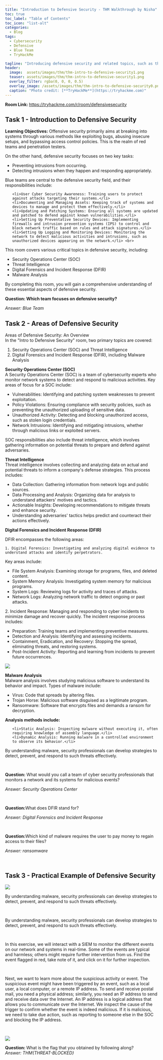 ```yaml
---
title: "Introduction to Defensive Security - THM Walkthrough by Nisha"
toc: true
toc_label: "Table of Contents"
toc_icon: "list-alt"
categories:
  - Blog
tags:
  - Cybersecurity
  - Defensive
  - Blue Team
  - TryHackMe

tagline: "Introducing defensive security and related topics, such as threat intelligence, SOC, DFIR, and SIEM."
header:
  image:  assets/images/thm/thm-intro-to-defensive-security1.png
  teaser: assets/images/thm/thm-intro-to-defensive-security1.png
  overlay_filter: rgba(0, 0, 0, 0.5)
  overlay_image: /assets/images/thm/thm-intro-to-defensive-security0.png
  caption: "Photo credit: [**TryHackMe**](https://tryhackme.com)"
---
```


<strong> Room Link: </strong> <a href="https://tryhackme.com/r/room/defensivesecurity">https://tryhackme.com/r/room/defensivesecurity</a>

## Task 1 - Introduction to Defensive Security

<strong> Learning Objectives: </strong>
Offensive security primarily aims at breaking into systems through various methods like exploiting bugs, abusing insecure setups, and bypassing access control policies. This is the realm of red teams and penetration testers.

On the other hand, defensive security focuses on two key tasks:
<ul>
    <li>Preventing intrusions from occurring.</li>
    <li>Detecting intrusions when they happen and responding appropriately.</li>
</ul>

<p>

Blue teams are central to the defensive security field, and their responsibilities include:

<ul>

    <li>User Cyber Security Awareness: Training users to protect against attacks targeting their systems.</li>
    <li>Documenting and Managing Assets: Keeping track of systems and devices to manage and protect them effectively.</li>
    <li>Updating and Patching Systems: Ensuring all systems are updated and patched to defend against known vulnerabilities.</li>
    <li>Setting Up Preventative Security Devices: Implementing firewalls and intrusion prevention systems (IPS) to control and block network traffic based on rules and attack signatures.</li>
    <li>Setting Up Logging and Monitoring Devices: Monitoring the network to detect malicious activities and intrusions, such as unauthorized devices appearing on the network.</li> <br>
</ul>

This room covers various critical topics in defensive security, including:

<ul>
    <li> Security Operations Center (SOC)</li>
    <li> Threat Intelligence</li>
    <li> Digital Forensics and Incident Response (DFIR)</li>
    <li> Malware Analysis</li>

</ul>


By completing this room, you will gain a comprehensive understanding of these essential aspects of defensive security.

<strong> Question: Which team focuses on defensive security? </strong> <br>

<em>Answer: Blue Team</em>  <br>

</p>


## Task 2 - Areas of Defensive Security

<p>
Areas of Defensive Security: An Overview <br>
In the "Intro to Defensive Security" room, two primary topics are covered:
<ol>
    <li> Security Operations Center (SOC) and Threat Intelligence </li>
    <li>Digital Forensics and Incident Response (DFIR), including Malware Analysis </li>
</ol>

</p>


<strong> Security Operations Center (SOC) </strong><br>
A Security Operations Center (SOC) is a team of cybersecurity experts who monitor network systems to detect and respond to malicious activities. Key areas of focus for a SOC include:

<ul>
    <li>Vulnerabilities: Identifying and patching system weaknesses to prevent exploitation.</li>
    <li>Policy Violations: Ensuring compliance with security policies, such as preventing the unauthorized uploading of sensitive data.</li>
    <li>Unauthorized Activity: Detecting and blocking unauthorized access, such as stolen login credentials.</li>
    <li>Network Intrusions: Identifying and mitigating intrusions, whether through malicious links or exploited servers.</li>
</ul>

SOC responsibilities also include threat intelligence, which involves gathering information on potential threats to prepare and defend against adversaries.

<strong>Threat Intelligence</strong><br>
Threat intelligence involves collecting and analyzing data on actual and potential threats to inform a company's defense strategies. This process includes:

<ul>
    <li>Data Collection: Gathering information from network logs and public sources. </li>
   <li>Data Processing and Analysis: Organizing data for analysis to understand attackers' motives and tactics.</li>
    <li>Actionable Insights: Developing recommendations to mitigate threats and enhance security.</li>
    <li>Understanding adversaries' tactics helps predict and counteract their actions effectively.</li>
</ul>


<strong>Digital Forensics and Incident Response (DFIR)</strong><br>


DFIR encompasses the following areas:
<p>

    1. Digital Forensics: Investigating and analyzing digital evidence to understand attacks and identify perpetrators. 

Key areas include:</p>
<ul>
    <li>File System Analysis: Examining storage for programs, files, and deleted content.</li>
    <li>System Memory Analysis: Investigating system memory for malicious programs.</li>
    <li>System Logs: Reviewing logs for activity and traces of attacks.</li>
    <li>Network Logs: Analyzing network traffic to detect ongoing or past attacks.</li>
</ul>
<p>
    2. Incident Response: Managing and responding to cyber incidents to minimize damage and recover quickly. The incident response process includes:</p>

<ul>
    <li> Preparation: Training teams and implementing preventive measures.</li>
    <li>Detection and Analysis: Identifying and assessing incidents.</li>
    <li>Containment, Eradication, and Recovery: Stopping the spread, eliminating threats, and restoring systems.</li>
    <li>Post-Incident Activity: Reporting and learning from incidents to prevent future occurrences.</li>
</ul>

<img src="/assets/images/thm/thm-intro-to-defensive-security3.png"><br>

<strong>Malware Analysis</strong><br>
Malware analysis involves studying malicious software to understand its behavior and impact. Types of malware include:

<ul>
    <li>Virus: Code that spreads by altering files.</li>
    <li>Trojan Horse: Malicious software disguised as a legitimate program.</li>
    <li>Ransomware: Software that encrypts files and demands a ransom for decryption.</li>
</ul>


<strong>Analysis methods include:</strong>

<ul>

    <li>Static Analysis: Inspecting malware without executing it, often requiring knowledge of assembly language.</li>
    <li>Dynamic Analysis: Running malware in a controlled environment to observe its behavior.</li>
</ul>

<p>
By understanding malware, security professionals can develop strategies to detect, prevent, and respond to such threats effectively.</p><br>

<p>
<strong>Question:</strong>  What would you call a team of cyber security professionals that monitors a network and its systems for malicious events?<br>

<em>Answer: Security Operations Center </em></p><br>

<p>
<strong>Question:</strong>What does DFIR stand for?<br>

<em>Answer: Digital Forensics and Incident Response</em></p><br>

<p>
<strong>Question:</strong>Which kind of malware requires the user to pay money to regain access to their files?<br>

<em> Answer: ransomware </em> </p><br>



## Task 3 - Practical Example of Defensive Security

<img src="/assets/images/thm/thm-intro-to-defensive-security2.png">
<p>
By understanding malware, security professionals can develop strategies to detect, prevent, and respond to such threats effectively.</p><br>

<p>
By understanding malware, security professionals can develop strategies to detect, prevent, and respond to such threats effectively.</p><br>

<p>
In this exercise, we will interact with a SIEM to monitor the different events on our network and systems in real-time. Some of the events are typical and harmless; others might require further intervention from us. Find the event flagged in red, take note of it, and click on it for further inspection. </p><br>

<p>
Next, we want to learn more about the suspicious activity or event. The suspicious event might have been triggered by an event, such as a local user, a local computer, or a remote IP address. To send and receive postal mail, you need a physical address; similarly, you need an IP address to send and receive data over the Internet. An IP address is a logical address that allows you to communicate over the Internet. We inspect the cause of the trigger to confirm whether the event is indeed malicious. If it is malicious, we need to take due action, such as reporting to someone else in the SOC and blocking the IP address.</p><br>

<img src="/assets/images/thm/thm-intro-def.gif"> <br>



<strong> Question: </strong>What is the flag that you obtained by following along?<br>
<em> Answer: THM{THREAT-BLOCKED}</em> <br>

